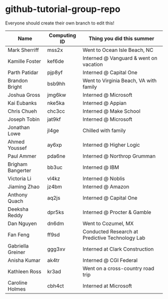 # github-tutorial-group-repo

Everyone should create their own branch to edit this!

| Name 			 | Computing ID | Thing you did this summer |
| ---- 			 | ------------ | ------------------------- |
| Mark Sherriff  | mss2x 	    | Went to Ocean Isle Beach, NC            |
| Kamille Foster | kef6de 		| Interned @ Vanguard & went on vacation  |
| Parth Patidar  | pjp8yf 		| Interned @ Capital One                  |
| Brandon Bright | bsb9hh       | Went to Virginia Beach, VA with family  |
| Joshua Gross   | jmg6kw     | Interned @ Microsoft                    |
| Kai Eubanks    | nke5ka       | Interned @ Appian                       |
| Chris Chueh    | chc3cc     | Interned @ Make School                  |
| Joseph Tobin   | jat9kf     | Interned @ Microsoft                     | 
| Jonathan Lowe  | jl4ge      | Chilled with family                     |
| Ahmed Youssef  | ay6xp      | Interned @ Higher Logic                 |
| Paul Ammer     | pda6ne       | Interned @ Northrop Grumman             |
| Brigham Bangerter | bb3uc    | Interned @ IBM                         |
| Victoria Li    | vl4kz      | Interned @ Noblis                       |
| Jiaming Zhao   | jz4bm      | Interned @ Amazon                       |
| Anthony Quach  | aq2js      | Interned @ Capital One                  |
| Deeksha Reddy  | dpr5ks       | Interned @ Procter & Gamble             |
| Dan Nguyen     | dn6dm      | Went to Cozumel, MX                     |
| Fan Feng     | ff9sd      | Conducted Research at Predictive Technology Lab  |
| Gabriella Greiner | ggg3xv  | Interned at Clark Construction  |
| Anisha Kumar | ak4tr  | Interned @ CGI Federal |
| Kathleen Ross | kr3ad | Went on a cross-country road trip |
| Caroline Holmes | cbh4ct | Interned at Microsoft|
